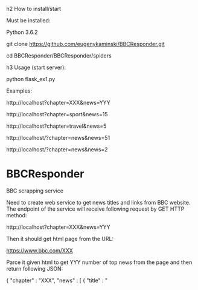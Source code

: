 h2 How to install/start

Must be installed:

Python 3.6.2

git clone https://github.com/eugenykaminski/BBCResponder.git

cd BBCResponder/BBCResponder/spiders


h3 Usage (start server):

python flask_ex1.py 

Examples:

http://localhost?chapter=XXX&news=YYY

http://localhost?chapter=sport&news=15

http://localhost?chapter=travel&news=5

http://localhost/?chapter=news&news=51

http://localhost/?chapter=news&news=2



# BBCResponder

BBC scrapping service

Need to create web service to get news titles and links from BBC website.
The endpoint of the service will receive following request by GET HTTP method:

http://localhost?chapter=XXX&news=YYY

Then it should get html page from the URL: 

https://www.bbc.com/XXX

Parce it given html to get YYY number of top news from the page and then return following JSON:

{
    "chapter" : "XXX",
    "news" : [
    {
      "title" : "<title of the news>",
      "URL" : "<link to the news>"
    }
    
}
For example for the request:
http://localhost?chapter=sport&news=3
The service will return a response like this:
{
    "chapter" : "sport",
    "news" : [
    {
      "title" : "Liam Williams: Full-back fit as Wales unchanged to face Ireland",
      "URL" : "https://www.bbc.com/sport/rugby-union/47568773"
    },
    {
      "title" : "Bayern Munich 1-3 Liverpool: Jurgen Klopp says Reds are among Europe's elite again",
      "URL" : "https://www.bbc.com/sport/football/47564048"
    },
    {
      "title" : "Sky Brown: The 10-year-old British skateboarder aiming to make history at Tokyo",
      "URL" : "https://www.bbc.com/sport/olympics/47523698"
    },
    
}

